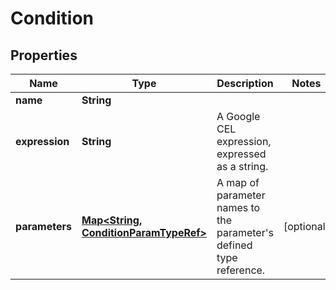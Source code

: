 

# Condition


## Properties

| Name | Type | Description | Notes |
|------------ | ------------- | ------------- | -------------|
|**name** | **String** |  |  |
|**expression** | **String** | A Google CEL expression, expressed as a string. |  |
|**parameters** | [**Map&lt;String, ConditionParamTypeRef&gt;**](ConditionParamTypeRef.md) | A map of parameter names to the parameter&#39;s defined type reference. |  [optional] |



